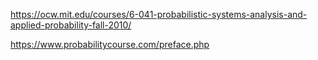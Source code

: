 https://ocw.mit.edu/courses/6-041-probabilistic-systems-analysis-and-applied-probability-fall-2010/

https://www.probabilitycourse.com/preface.php


